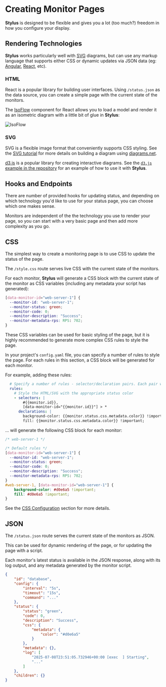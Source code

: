 # Creating Monitor Pages

**Stylus** is designed to be flexible and gives you a lot (too much?) freedom in
how you configure your display.

## Rendering Technologies

**Stylus** works particularly well with
[SVG](https://en.wikipedia.org/wiki/Scalable_Vector_Graphics) diagrams, but can
use any markup language that supports either CSS or dynamic updates via JSON
data (eg: [Angular](https://angular.io/), [React](https://reactjs.org/), etc).

### HTML

React is a popular library for building user interfaces. Using `/status.json`
as the data source, you can create a simple page with the current state of the
monitors.

The [IsoFlow](https://isoflow.io) component for React allows you to load a model
and render it as an isometric diagram with a little bit of glue in **Stylus**:

![IsoFlow](isoflow.png)

### SVG

SVG is a flexible image format that conveniently supports CSS styling. See the
[SVG tutorial](../tutorials/svg-diagrams.html) for more details on building a
diagram using [diagrams.net](https://app.diagrams.net/).

[d3.js](https://d3js.org/) is a popular library for creating interactive
diagrams. See the [`d3.js` example in the
repository](https://github.com/mmastrac/stylus/tree/master/examples/d3) for an
example of how to use it with **Stylus**.

## Hooks and Endpoints

There are number of provided hooks for updating status, and depending on which
technology you'd like to use for your status page, you can choose which one
makes sense.

Monitors are independent of the the technology you use to render your page, so
you can start with a very basic page and then add more complexity as you go.

## CSS

The simplest way to create a monitoring page is to use CSS to update the
status of the page.

The `/style.css` route serves live CSS with the current state of the monitors.

For each monitor, **Stylus** will generate a CSS block with the current state of
the monitor as CSS variables (including any metadata your script has generated):

```css
[data-monitor-id="web-server-1"] {
  --monitor-id: "web-server-1";
  --monitor-status: green;
  --monitor-code: 0;
  --monitor-description: "Success";
  --monitor-metadata-rps: RPS: 702;
}
```

These CSS variables can be used for basic styling of the page, but it is highly
recommended to generate more complex CSS rules to style the page.

In your project's `config.yaml` file, you can specify a number of rules to
style the page. For each rules in this section, a CSS block will be generated
for each monitor.

For example, adding these rules:

```yaml
  # Specify a number of rules - selector/declaration pairs. Each pair will generate a CSS block.
  rules:
    # Style the HTML/SVG with the appropriate status color
    - selectors: |
        #{{monitor.id}},
        [data-monitor-id="{{monitor.id}}"] > *
      declarations: |
        background-color: {{monitor.status.css.metadata.color}} !important;
        fill: {{monitor.status.css.metadata.color}} !important;
```

... will generate the following CSS block for each monitor:

```css
/* web-server-1 */

/* Default rules */
[data-monitor-id="web-server-1"] {
  --monitor-id: "web-server-1";
  --monitor-status: green;
  --monitor-code: 0;
  --monitor-description: "Success";
  --monitor-metadata-rps: RPS: 702;
}
#web-server-1, [data-monitor-id="web-server-1"] {
    background-color: #d0e6a5 !important;
    fill: #d0e6a5 !important;
}
```

See the [CSS Configuration](../configuration/css/) section for more details.

## JSON

The `/status.json` route serves the current state of the monitors as JSON.

This can be used for dynamic rendering of the page, or for updating the page
with a script.

Each monitor's latest status is available in the JSON response, along with its
log output, and any metadata generated by the monitor script.

```json
{
    "id": "database",
    "config": {
        "interval": "5s",
        "timeout": "15s",
        "command": "..."
    },
    "status": {
        "status": "green",
        "code": 0,
        "description": "Success",
        "css": {
            "metadata": {
                "color": "#d0e6a5"
            }
        },
        "metadata": {},
        "log": [
            "2025-07-08T23:51:05.732946+00:00 [exec  ] Starting",
            "..."
        ]
    },
    "children": {}
}
```
